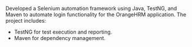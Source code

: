 Developed a Selenium automation framework using Java, TestNG, and Maven to automate login functionality for the OrangeHRM application. 
The project includes:

- TestNG for test execution and reporting.
- Maven for dependency management.
